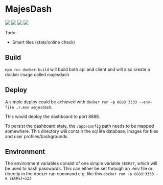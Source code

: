 # MajesDash

<p>
  <img src="https://img.shields.io/docker/v/codingbros/majesdash.svg">
  <img src="https://img.shields.io/docker/image-size/codingbros/majesdash.svg">
  <img src="https://img.shields.io/docker/pulls/codingbros/majesdash.svg">
  <a href="https://github.com/majesnix/majesdash/actions/workflows/publish.yml">
    <img src="https://github.com/majesnix/majesdash/actions/workflows/publish.yml/badge.svg">
  </a>
</p>

Todo:

- Smart tiles (stats/online check)

## Build

`npm run docker:build` will build both api and client and will also create a docker image called majesdash

## Deploy

A simple deploy could be achieved with `docker run -p 8888:3333 --env-file ./.env majesdash`.

This would deploy the dashboard to port 8888.

To persist the dashboard state, the `/app/config` path needs to be mapped somewhere. This directory will contain the sql lite database, images for tiles and user profiles/backgrounds.

## Environment

The environment variables consist of one simple variable `SECRET`, which will be used to hash passwords. This can either be set through an .env file or directly in the docker run command e.g. like this `docker run -p 8888:3333 -e SECRET=123`
